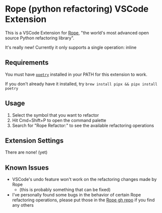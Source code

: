 # Rope (python refactoring) VSCode Extension

This is a VSCode Extension for [Rope](https://github.com/python-rope/rope), "the world's most advanced open source Python refactoring library".

It's really new! Currently it only supports a single operation: inline

## Requirements

You must have [`poetry`](https://python-poetry.org/docs/) installed in your PATH for this extension to work.

If you don't already have it installed, try `brew install pipx && pipx install poetry`

## Usage

1. Select the symbol that you want to refactor
2. Hit Cmd+Shift+P to open the command palette
3. Search for "Rope Refactor:" to see the available refactoring operations

## Extension Settings

There are none! (yet)

## Known Issues

* VSCode's undo feature won't work on the refactoring changes made by Rope
  * (this is probably something that can be fixed)
* I've personally found some bugs in the behavior of certain Rope refactoring operations, please put those in the [Rope gh repo](https://github.com/python-rope/rope) if you find any others
